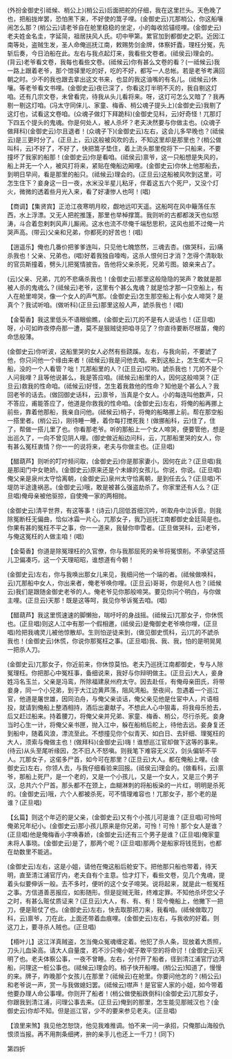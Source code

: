 <!-- { "loadSidebar": true } -->
(外扮金御史引祗候、梢公上)(梢公云)后面把舵的仔细，我在这里拦头。天色晚了也，把船拢岸罢，恐怕黑下来，不好使的篙子哩。(金御史云)兀那梢公，你这船嚷闹怎么那？(梢公云)请老爷自在舱里稳稳的坐定，小的每收拾锚缆哩。(金御史云)老夫姓金名圭，字延简，祖居扶风人氏。叨中甲第。累官加到都御史之职。近因江南等处，盗贼生发，圣人命俺巡抚江南，敕赐势剑金牌，体察奸蠹，理枉分冤，先斩后奏，今日泊船在此。左右与我点起灯来，我看些文卷者。(祗侯云)理会的。(背云)老爷看文卷，我每也看些文卷。(祗候云)你有甚么文卷的看？(一祗候云)我一路上跟着老爷，那个馆驿里吃的好，吃的不好，都写一人总帐。若是老爷考满回朝之时。少不的我也跟去拿出这文书来，也显的我这油嘴的有名儿。(祗候云)休嚷。等老爷看文书哩。(金御史云)夜已深了，你看这灯半明不灭的，我自剔这灯咱。还有几宗文卷，未曾看完，待我从头儿看将来。呀，这灯可怎么又暗了？我再剔一剔这灯咱。(冯太守同俫儿、家童、梅香、梢公魂子提头上)(金御史云)我剔了这灯也，试看这文卷咱。(众魂子做灯下拜跪科)(金御史见科，云)好奇怪！兀那灯下四五个提头的鬼魂。你是何处人，被人杀坏？老夫决然要与你做主也。(众魂子做拜科)(金御史云)尔且退者！(众魂子下)(金御史云)左右，这会儿多早晚也？(祗侯云)是三更时分了。(正旦上，云)这般被风吹的去，不知这里却是那里也？(梢公做叫科，云)不好了，不好了，快把篙子垫住，着上流头那里傥将下一只船来，不要撞坏了我家的船那！(金御史云)你是看咱。(祗侯云)禀爷，这一只船想是失风的，船上并无一个人，被风打将来，紧贴在俺船边厢哩。(金御史云)你休上他那船去，到明日早间，看是那里的船只。(祗候云)理会的。(正旦云)这船被风吹到这里，可怎生住下？妾身这一日一夜，水米没半星儿粘牙，伴着这五六个死尸，又没个灯火，微微的透着些月光入来，看了好凄惨人也呵！(唱)

【商调】【集贤宾】正沧江夜寒明月皎，觑地远叩天遥。这船呵在风中簸荡任东西，水上浮漂。又无人把舵推篷，那里也举棹撑篙。我则听的古都都泼天也似怒涛，斗合着忽剌刺风声儿厮闹。这水也流不尽俺千端愁思积，这风也抵不过俺一片哭声高。(带云)父亲和兄弟，你都死的好苦也！(唱)

【逍遥乐】俺也几番价把爹爹连叫，只见他七魄悠然，三魂去杏。(做哭科，云)痛杀我也！父亲、兄弟也，(唱)好着我独自嚎啕，这杀人恨何日才消？怎得个清耿耿的官员斯撞着，劈头儿把冤情披告。告他将父亲杀死，兄弟亏图。娘亲来占了。

(云)父亲、兄弟，兀的不悲痛杀我也！(金御史云)那里这般隐隐的哭声？敢就是那被人杀的鬼魂么？(祗候云)老爷，这里有个甚么鬼魂？就是恰才那一只空船上，有人在舱里啼哭，像一个女人的声气那。(金御史云)怎生那空船上有小女人啼哭？是真个？我试听咱。(做听科)(正旦云)那里这般人声，諕杀我也！(唱)

【金菊香】我这里低头不语眼偷瞧，(金御史云)兀的不是有人说话也！(正旦唱)呀，小可如昨夜停舟那一遭，莫不是狠贼徒把咱寻见了？你直待要断尽根苗，俺的命恁般薄。

(金御史云)你听波，这船里哭的女人必然有些跷蹊。左右，与我向前，不要諕了他，你只问他一个缘由来者！(祗候云)我是问他去咱。来到这船上，怎生偌大一只船，没的一个人看管？咄！兀那船里的人？(正旦云)哎哟。諕杀我也！兀的不是个人问我哩？且等他说甚么，我是答应咱。(祗候云)船里的人，因何这般啼哭？(正旦云)救我的性命咱。(祗候云)好怪，怎生着我救他的性命？知他是个甚么人？我回老爷的话去。(做回御史话科，云)禀爷，当真是个女人。小的每连叫他数声，只不答应，甫能答应了，他道是你救我的性命咱。(金御史云)左右，将俺的船再挪上前些，靠着他那船，我亲自问他。(祗候云)梢子，将俺的船略挪上前。帮在那空船一搭里者。(梢公云)，刚待睡一睡，着你每打搅死我！(做挪船科，云)住了，住了，帮做一搭儿里了也。你看那老爷。听的那船上一个女人啼哭，便要管他，想是出巡久了，一向不曾见阴人哩。(御史做近船边问科，云，兀那船里哭的女人，你有甚么冤枉衷情？你一一的说将来，老夫与你做主也。(正旦唱)

【醋葫芦】则听的叮咛频问取，(金御史云)你是那家妻小，因何在此？(正旦唱)我是那闺门中女艳娇。(金御史云)原来还是个未嫁的女孩儿。你说，你说。(正旦唱)俺父亲是泉州太守恰离朝，(金御史云)泉州太守恰离朝，是到任去么？(正旦唱)不堤防半途逢祸恶。(金御史云)哦，敢是被甚么强盗劫杀了。你家里还有人么？(正旦唱)俺母亲被他驱掠，自使掩一家的两相抛。

(金御史云)清平世界，有这等事！(诗云)几回低首细沉吟，听取舟中泣诉音。则我除冤断枉无偏曲，恰似冰霜一片心。兀那女子，我乃巡抚江南都御史金廷简是也。你果有甚的冤枉不平之事，你一一道来，我替你申雪者。(正旦做哭科，云)老爷，与俺这冤枉的人做主咱！(唱)

【金菊香】你道是除冤理枉的久官僚，你与我那屈死的亲爷将冤恨削。不承望这搭儿卫偏凑巧，这一个天理昭昭，谁想道有今朝！

(金御史云)左右，你与我唤出那女儿来见，我细问他一个端的者。(祗候做唤科，云)兀那船中女人，你出来者，俺老爷唤你哩。(正旦云)哥哥，你是何人也？(祗候云)我们是跟随金御史老爷的人。俺老爷见你那般啼哭。要见你问个明白，与你做主哩。(正旦云)天那！既是这等呵，我见你爷诉冤去咱。(唱)

【醋葫芦】我这里慌速速的脚懒抬，喘吁吁的身战摇。(祗候云)兀那女子，你休慌也。(正旦唱)则这人江中有那一个假相邀，(祗侯云)是俺御史老爷唤你哩，(正旦唱)险把我魂灵儿被他惊散却。生则怕逆徒来到，(做见御史慌科，云)兀的不諕杀我也！(金御史云)休慌，你说你那冤枉之事。(正旦唱)我、我、我，怕的是明晃晃一把杀人刀。

(金御史云)兀那女子，你近前来，你休惊莫怕。老夫乃巡抚江南都御史，专与人除冤理枉。你把那心中冤枉事，备细说来，我好与你辩明做主。(正旦云)大人，妾身姓冯名玉兰，父亲是冯鸾，所除福建泉州府太守。因去赴任，有俺母亲田氏，将带妾身，同一个小兄弟，到于大江边黄芦荡，阻风湾船。至夜间，忽遇着一个巡江官，他道是屠世雄，因同泊舟，与俺父亲谈话，俺父亲见他是仕宦中人，片语相投，就请到俺船上整酒相持，酒后出妻献子。不想此人心中狠毒，将我母乐抢去，后又赶过船来。持着腰刀，将俺父亲并兄弟、家童、梅香、梢公，尽行杀死。妾身当时心生一计，将俺父亲书匣，抛入江中，躲在船梢后舵上，待他去远。妾身复还到船中，随着风浪，漂流至此。不想撞见你个似青天、如白日、去奸细、理冤枉的大人，须索与俺做主也！(做拜科)(金御史云)嗨！谁想巡江官却做下这等的事来。(待云)从头至尾听缘因，怎不旧人不怒嗔。则我笔下难容无义汉，剑头偏斩不平人。兀那女子，这偌多尸首，如今可在那里？(正旦云)大人。都在俺船上哩。(金御史云)左右，你领人去，与我仔细看验来回报。(祗侯云)理会的。(做看科，云)禀爷，那船上死尸，是一个老的，又是一个小孩儿，又是一个女人，又是三个男子汉，总共六个尸首。那头都不在颈上，血糊淋刺的将船板染的一片红，明明是杀死的。(金御史云)哦，六个人都被杀死，可不情理难容也！兀那女子，那个老的是谁？(正旦唱)

【幺篇】则这个年迈的是父亲，(金御史云)又有个小孩儿可是谁？(正旦唱)可怜呵俺弟兄年纪小。(金御史云)那小孩儿原来是你兄弟，可怜！可怜！那个女人是谁？(正旦唱)他是俺梅香小字唤春娇，(金御史云)还有三个男子是谁？(正旦唱)俺家童未将人事晓。(金御史云)是了，那两个呢？(正旦唱)那两个是船家将钱觅到，也都在劫数里不能逃。

(金御史云)左右，这是小姐，请他在俺这船后舱安下。把他那只船也带着，待天明，直至清江浦官厅内，老夫自有个主意。恰才灯下，看些文卷，见几个鬼魂，提着头似要伸诉一般。去不多时，便听的这个女子啼哭。说将起来，就是此一桩冤枉之事。方信道善恶报应，如影随形。但是捉贼无赃，终难定罪。不知他杀坏您父子之时，有甚么赃仗质证来？(正旦云)大人，有、有、有！现今俺船上，他撇下一把刀，便是赃仗了也。(金御史云)左右，快去取那把刀来，我看咱。(祗候做取刀科，云)禀爷，刀在此，上面还带着血痕哩。(金御史云)左右，与我收的好着。则这刀上，要寻杀人贼也。(正旦唱)

【梧叶儿】这江洋真贼盗，怎当俺众冤魂缠定着。他犯了杀人条，现放着大质照，刀头儿血染高。请大人自量度，若不沙只俺小妮子敢平空的将命讨！(金御史云)天明了也。老夫体察公事，一夜不曾睡。左右，分付开了船者，径到清江浦官厅边湾船，问理这一桩公事也。(祗候云)理会的。梢子快开船哩。(梢公云)知道了，慢慢的来。牌子，昨晚那个女孩儿在那里？(祗候云)在舱里。你要问他怎的？(梢公云)和老爷说一声，赏一与我做媳妇罢。(祗候云)噤声！是官宦人家的小姐，如今带着他要办理人命公事哩。你则开了船者！(梢公做使船跌倒科)(金御史云)兀那女子，你跟我到清江浦，问理公事去来。(正旦云)俺到的那里，怎生能见那贼汉也？(金御史云)你却不知。但是巡江官，少不的要来参见老夫。(正旦唱)

【浪里来煞】我见他怎恕饶，他见我难推调。怕不来一问一承招，只俺那山海般仇恨须当报。再不用荆条细拷，拚的亲手儿也还上一千刀！(同下)

第四折

